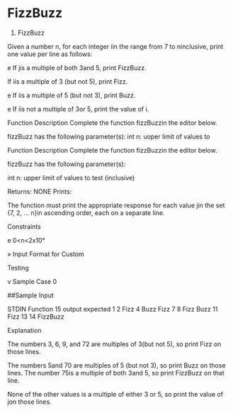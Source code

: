# FizzBuzz



1. FizzBuzz

Given a number n, for each integer
iin the range from 7 to ninclusive,
print one value per line as follows:

e If jis a multiple of both 3and 5,
print FizzBuzz.

If iis a multiple of 3 (but not 5),
print Fizz.

e If iis a multiple of 5 (but not 3),
print Buzz.

e If iis not a multiple of 3or 5, print
the value of i.

Function Description
Complete the function fizzBuzzin
the editor below.

fizzBuzz has the following
parameter(s):
int n: uoper limit of values to


Function Description
Complete the function fizzBuzzin
the editor below.

fizzBuzz has the following
parameter(s):

int n: upper limit of values to
test (inclusive)

Returns: NONE
Prints:

The function must print the
appropriate response for each
value jin the set {7, 2, ... n}in
ascending order, each on a
separate line.

Constraints

e 0<n<2x10°

» Input Format for Custom

Testing

v Sample Case 0

##Sample Input

STDIN Function 15
output expected
1
2
Fizz
4
Buzz
Fizz
7
8
Fizz
Buzz
11
Fizz
13
14
FizzBuzz

Explanation

The numbers 3, 6, 9, and 72 are multiples
of 3(but not 5), so print Fizz on those
lines.

The numbers 5and 70 are multiples of 5
(but not 3), so print Buzz on those lines.
The number 75is a multiple of both 3and
5, so print FizzBuzz on that line.

None of the other values is a multiple of
either 3 or 5, so print the value of jon
those lines.
